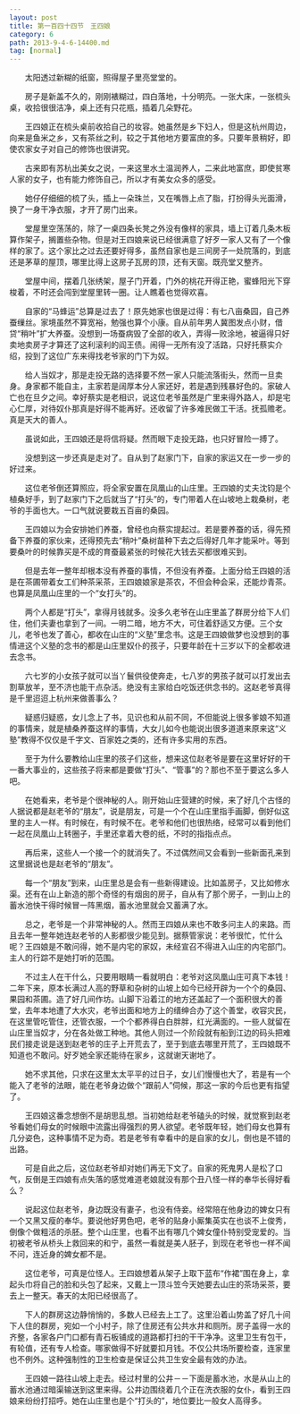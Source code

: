 ```yaml
---
layout: post
title: 第一百四十四节　王四娘
category: 6
path: 2013-9-4-6-14400.md
tag: [normal]
---
```


　　太阳透过新糊的纸窗，照得屋子里亮堂堂的。

　　房子是新盖不久的，刚刚裱糊过，四白落地，十分明亮。一张大床，一张梳头桌，收拾很很洁净，桌上还有只花瓶，插着几朵野花。

　　王四娘正在梳头桌前收拾自己的妆容。她虽然是乡下妇人，但是这杭州周边，向来是鱼米之乡，又有茶丝之利，较之于其他地方要富庶的多。只要年景稍好，即使农家女子对自己的修饰也很讲究。

　　古来即有苏杭出美女之说，一来这里水土温润养人，二来此地富庶，即使贫寒人家的女子，也有能力修饰自己，所以才有美女众多的感受。

　　她仔仔细细的梳了头，插上一朵珠兰，又在嘴唇上点了脂，打扮得头光面滑，换了一身干净衣服，才开了房门出来。

　　堂屋里空荡荡的，除了一桌四条长凳之外没有像样的家具，墙上订着几条木板算作架子，搁置些杂物。但是对王四娘来说已经很满意了好歹一家人又有了一个像样的家了。这个家比之过去还要好得多，虽然自家也是三间房子一处院落的，到底还是茅草的屋顶，哪里比得上这房子瓦房的顶，还有天窗。既亮堂又整齐。

　　堂屋中间，摆着几张绣架，屋子门开着，门外的桃花开得正艳，蜜蜂阳光下穿梭着，不时还会闯到堂屋里转一圈。让人瞧着也觉得欢喜。

　　自家的“马蜂运”总算是过去了！原先她家也很是过得：有七八亩桑园，自己养蚕缫丝。家境虽然不算宽裕，勉强也算个小康。自从前年男人冀图发点小财，借贷“稍叶”扩大养蚕。没想到一场蚕病毁了全部的收入，弄得一败涂地，被逼得只好卖地卖房子才算还了这利滚利的阎王债。闹得一无所有没了活路，只好托蔡实介绍，投到了这位广东来得找老爷家的门下为奴。

　　给人当奴才，那是走投无路的选择要不然一家人只能流落街头，然而一旦卖身。身家都不能自主，主家若是阔厚本分人家还好，若是遇到残暴好色的。家破人亡也在旦夕之间。幸好蔡实是老相识，说这位老爷虽然是广里来得外路人，却是宅心仁厚，对待奴仆那真是好得不能再好。还收留了许多难民做工干活。抚孤赡老。真是天大的善人。

　　虽说如此，王四娘还是将信将疑。然而眼下走投无路，也只好冒险一搏了。

　　没想到这一步还真是走对了。自从到了赵家门下，自家的家运又在一步一步的好过来。

　　这位老爷倒还算照应，将全家安置在凤凰山的山庄里。王四娘的丈夫沈钧是个植桑好手，到了赵家门下之后就当了“打头”的，专门带着人在山坡地上栽桑树，老爷的手面也大。一口气就说要栽五百亩的桑园。

　　王四娘以为会安排她们养蚕，曾经也向蔡实提起过。若是要养蚕的话，得先预备下养蚕的家伙来，还得预先去“稍叶”桑树苗种下去之后得好几年才能采叶。等到要桑叶的时候靠买是不成的育蚕最紧张的时候花大钱去买都很难买到。

　　但是去年一整年却根本没有养蚕的事情，不但没有养蚕。上面分给王四娘的活是在茶圃带着女工们种茶采茶，王四娘娘家是茶农，不但会种会采，还能炒青茶。也算是凤凰山庄里的一个“女打头”的。

　　两个人都是“打头”，拿得月钱就多。没多久老爷在山庄里盖了群房分给下人们住，他们夫妻也拿到了一间。一明二暗，地方不大，可住着舒适又方便。三个女儿，老爷也发了善心，都收在山庄的“义塾”里念书。这是王四娘做梦也没想到的事情进这个义塾的念书的都是山庄里奴仆的孩子，只要年龄在十三岁以下的全都收进去念书。

　　六七岁的小女孩子就可以当丫鬟供役使奔走，七八岁的男孩子就可以打发出去割草放羊，至不济也能干点杂活。绝没有主家给白吃饭还供念书的。这赵老爷真得是千里迢迢上杭州来做善事么？

　　疑惑归疑惑，女儿念上了书，见识也和从前不同，不但能说上很多爹娘不知道的事情来，就是植桑养蚕这样的事情，大女儿如今也能说出很多道道来原来这“义塾”教得不仅仅是千字文、百家姓之类的，还有许多实用的东西。

　　至于为什么要教给山庄里的孩子们这些，想来这位赵老爷是要在这里好好的干一番大事业的，这些孩子将来都是要做“打头”、“管事”的？那也不至于要这么多人吧。

　　在她看来，老爷是个很神秘的人。刚开始山庄营建的时候，来了好几个古怪的人据说都是赵老爷的“朋友”，说是朋友，可是一个个在山庄里指手画脚，倒好似这里的主人一样。有时候在，有时候不在。老爷和他们也很热络，经常可以看到他们一起在凤凰山上转圈子，手里还拿着大卷的纸，不时的指指点点。

　　再后来，这些人一个接一个的就消失了。不过偶然间又会看到一些新面孔来到这里据说也是赵老爷的“朋友”。

　　每一个“朋友”到来，山庄里总是会有一些新得建设。比如盖房子，又比如修水渠。还有在山上新造的那个奇怪的有烟囱的房子，自从有了那个房子，一到山上的蓄水池快干得时候冒一阵黑烟，蓄水池里就会又蓄满了水。

　　总之，老爷是一个非常神秘的人。然而王四娘从来也不敢多问主人的来路。而且去年一整年她连赵老爷的人影都很少能见到。据蔡管家说：老爷很忙，忙什么呢？王四娘是不敢问得，她不是内宅的家奴，未经宣召不得进入山庄的内宅部门。主人的行踪不是她打听的范围。

　　不过主人在干什么，只要用眼睛一看就明白：老爷对这凤凰山庄可真下本钱！二年下来，原本长满过人高的野草和杂树的山坡上如今已经开辟为一个个的桑园、果园和茶圃。造了好几间作坊。山脚下沿着江的地方还盖起了一个面积很大的善堂，去年本地遭了大水灾，老爷出面和地方上的缙绅合办了这个善堂，收容灾民，在这里管吃管住，还管衣服，一个个都养得白白胖胖，红光满面的。一些人就留在山庄里当奴才，分在各处做工种地。其他人则过一个阶段就有船到江边的码头把难民们接走说是送到赵老爷的庄子上开荒去了，至于到底去哪里开荒了，王四娘既不知道也不敢问。好歹她全家还能待在家乡，这就谢天谢地了。

　　她不求其他，只求在这里太太平平的过日子，女儿们慢慢也大了，若是有一个能入了老爷的法眼，能在老爷身边做个“跟前人”伺候，那这一家的今后也更有指望了。

　　王四娘这番念想倒不是胡思乱想。当初她给赵老爷磕头的时候，就觉察到赵老爷看她们母女的时候眼中流露出得强烈的男人欲望。老爷既年轻，她们母女也算有几分姿色，这种事情不足为奇。若是老爷有幸看中的是自家的女儿，倒也是不错的出路。

　　可是自此之后，这位赵老爷却对她们再无下文了。自家的死鬼男人是松了口气，反倒是王四娘有点失落的感觉难道老娘就没有那个丑八怪一样的奉华长得好看么？

　　说起这位赵老爷，身边既没有妻子，也没有侍妾。经常陪在他身边的婢女只有一个又黑又瘦的奉华。要说他好男色吧，老爷的贴身小厮集英实在也谈不上俊秀，倒像个做粗活的杀胚。整个山庄里，也看不出有哪几个婢女僮仆特别受宠爱的。当初被老爷从桥头上救回来的和宁，虽然一看就是美人胚子，到现在老爷也一样不闻不问，连近身的婢女都不是。

　　这位老爷，可真是位怪人。王四娘想着从架子上取下蓝布“作裙”围在身上，拿起头巾将自己的脸和头包了起来，又戴上一顶斗笠今天她要去山庄的茶场采茶，要去上一整天。春天的太阳已经很高了。

　　下人的群房这边静悄悄的，多数人已经去上工了。这里沿着山势盖了好几十间下人住的群房，宛如一个小村子，除了住房还有公共水井和厕所。房子盖得一水的齐整，各家各户门口都有青石板铺成的道路都打扫的干干净净。这里卫生有包干，有轮值，还有专人检查。哪家做得不好就要扣月钱。不仅公共场所要检查，连家里也不例外。这种强制性的卫生检查是保证公共卫生安全最有效的办法。

　　王四娘一路往山坡上走去。经过村里的公井－－下面是蓄水池，水是从山上的蓄水池通过暗渠输送到这里来得。公井边围绕着几个正在洗衣服的女仆，看到王四娘来纷纷打招呼。她在山庄里也是个“打头的”，地位要比一般女人高得多。

　　
